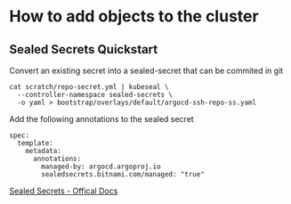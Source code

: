 # How to add objects to the cluster

## Sealed Secrets Quickstart

Convert an existing secret into a sealed-secret that can be commited in git

```
cat scratch/repo-secret.yml | kubeseal \
  --controller-namespace sealed-secrets \
  -o yaml > bootstrap/overlays/default/argocd-ssh-repo-ss.yaml 
```

Add the following annotations to the sealed secret

```
spec:
  template:
    metadata:
      annotations:
        managed-by: argocd.argoproj.io
        sealedsecrets.bitnami.com/managed: "true"
```

[Sealed Secrets - Offical Docs](https://github.com/bitnami-labs/sealed-secrets)